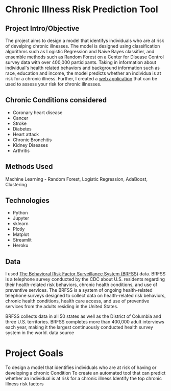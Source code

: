 
# Chronic Illness Risk Prediction Tool

## Project Intro/Objective

The project aims to design a model that identifys individuals who are at risk of develping chronic illnesses. The model is designed using classification algorithms such as Logistic Regression and Naive Bayes classifier, and ensemble methods such as Random Forest on a Center for Disease Control survey data with over 400,000 participants. Taking in information about individual's health related behaviors and background information such as race, education and income, the model predicts whether an individua is at risk for a chronic illness.
Further, I created a [web application](https://chronic-predict.herokuapp.com/) that can be used to assess your risk for chronic illnesses.


## Chronic Conditions considered

- Coronary heart disease
- Cancer 
- Stroke 
- Diabetes 
- Heart attack
- Chronic Bronchitis
- Kidney Diseases
- Arthritis


## Methods Used

Machine Learning - Random Forest, Logistic Regression, AdaBoost, Clustering

## Technologies

- Python
- Jupyter
- sklearn
- Plotly
- Matplot
- Streamlit
- Heroku

## Data

I used [The Behavioral Risk Factor Surveillance System (BRFSS)](https://www.cdc.gov/brfss/data_documentation/index.htm) data. BRFSS is a telephone survey conducted by the CDC about U.S. residents regarding their health-related risk behaviors, chronic health conditions, and use of preventive services.
The BRFSS is a system of ongoing health-related telephone surveys designed to collect data on health-related
risk behaviors, chronic health conditions, health care access, and use of preventive services from the
adults residing in the United States.

BRFSS collects data in all 50 states as well as the District of Columbia and three U.S. territories. BRFSS completes more than 400,000 adult interviews each year, making it the largest continuously conducted health survey system in the world.
data source  

# Project Goals

To design a model that identifies individuals who are at risk of having or developing a chronic Condition
To create an automated tool that can predict whether an individual is at risk for a chronic illness 
Identify the top chronic Illness risk factors



